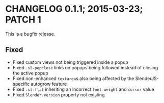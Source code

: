 # CHANGELOG 0.1.1; 2015-03-23; PATCH 1

This is a bugfix release.

## Fixed

* Fixed custom views not being triggered inside a popup
* Fixed `.sl-popclose` links on popups being followed instead of closing the
  active popup
* Fixed non-enhanced `textarea`s also being affected by the SlenderJS-specific
  autogrow feature
* Fixed `.sl-flat` inheriting an incorrect `font-weight` and `cursor` value
* Fixed `Slender.version` property not existing

